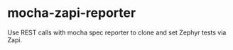 # mocha-zapi-reporter
Use REST calls with mocha spec reporter to clone and set Zephyr tests via Zapi.
